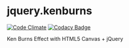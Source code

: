 # jquery.kenburns

[![Code Climate](https://codeclimate.com/github/JBlond/jquery.kenburns/badges/gpa.svg)](https://codeclimate.com/github/JBlond/jquery.kenburns) [![Codacy Badge](https://api.codacy.com/project/badge/grade/fe659a0d207b48bfb5272d8a8bff2ef7)](https://www.codacy.com/app/leet31337/jquery-kenburns)

Ken Burns Effect with HTML5 Canvas + jQuery
